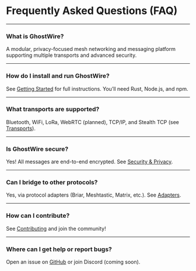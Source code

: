 # Frequently Asked Questions (FAQ)

---

### What is GhostWire?
A modular, privacy-focused mesh networking and messaging platform supporting multiple transports and advanced security.

---

### How do I install and run GhostWire?
See [Getting Started](getting-started.md) for full instructions. You’ll need Rust, Node.js, and npm.

---

### What transports are supported?
Bluetooth, WiFi, LoRa, WebRTC (planned), TCP/IP, and Stealth TCP (see [Transports](transports.md)).

---

### Is GhostWire secure?
Yes! All messages are end-to-end encrypted. See [Security & Privacy](security.md).

---

### Can I bridge to other protocols?
Yes, via protocol adapters (Briar, Meshtastic, Matrix, etc.). See [Adapters](adapters.md).

---

### How can I contribute?
See [Contributing](contributing.md) and join the community!

---

### Where can I get help or report bugs?
Open an issue on [GitHub](https://github.com/phantomojo/GhostWire-secure-mesh-communication/issues) or join Discord (coming soon). 